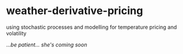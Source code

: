 # weather-derivative-pricing
using stochastic processes and modelling for temperature pricing and volatility

..._be patient... she's coming soon_
